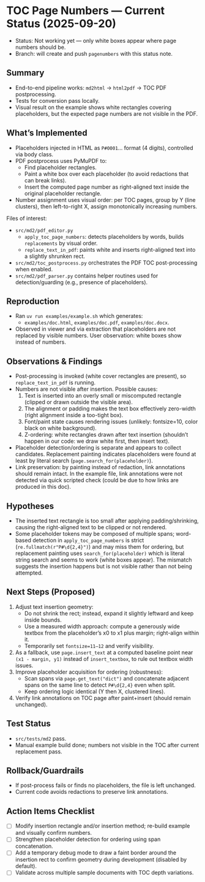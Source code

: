 # TOC Page Numbers — Current Status (2025-09-20)

- Status: Not working yet — only white boxes appear where page numbers should be.
- Branch: will create and push `pagenumbers` with this status note.

## Summary
- End-to-end pipeline works: `md2html` → `html2pdf` → TOC PDF postprocessing.
- Tests for conversion pass locally.
- Visual result on the example shows white rectangles covering placeholders, but the expected page numbers are not visible in the PDF.

## What’s Implemented
- Placeholders injected in HTML as `P#0001`… format (4 digits), controlled via body class.
- PDF postprocess uses PyMuPDF to:
  - Find placeholder rectangles.
  - Paint a white box over each placeholder (to avoid redactions that can break links).
  - Insert the computed page number as right-aligned text inside the original placeholder rectangle.
- Number assignment uses visual order: per TOC pages, group by Y (line clusters), then left-to-right X, assign monotonically increasing numbers.

Files of interest:
- `src/md2/pdf_editor.py`
  - `apply_toc_page_numbers`: detects placeholders by words, builds `replacements` by visual order.
  - `replace_text_in_pdf`: paints white and inserts right-aligned text into a slightly shrunken rect.
- `src/md2/toc_postprocess.py` orchestrates the PDF TOC post-processing when enabled.
- `src/md2/pdf_parser.py` contains helper routines used for detection/guarding (e.g., presence of placeholders).

## Reproduction
- Ran `uv run examples/example.sh` which generates:
  - `examples/doc.html`, `examples/doc.pdf`, `examples/doc.docx`.
- Observed in viewer and via extraction that placeholders are not replaced by visible numbers. User observation: white boxes show instead of numbers.

## Observations & Findings
- Post-processing is invoked (white cover rectangles are present), so `replace_text_in_pdf` is running.
- Numbers are not visible after insertion. Possible causes:
  1) Text is inserted into an overly small or miscomputed rectangle (clipped or drawn outside the visible area).
  2) The alignment or padding makes the text box effectively zero-width (right alignment inside a too-tight box).
  3) Font/paint state causes rendering issues (unlikely: fontsize=10, color black on white background).
  4) Z-ordering: white rectangles drawn after text insertion (shouldn’t happen in our code: we draw white first, then insert text).
- Placeholder detection/ordering is separate and appears to collect candidates. Replacement painting indicates placeholders were found at least by literal search (`page.search_for(placeholder)`).
- Link preservation: by painting instead of redaction, link annotations should remain intact. In the example file, link annotations were not detected via quick scripted check (could be due to how links are produced in this doc).

## Hypotheses
- The inserted text rectangle is too small after applying padding/shrinking, causing the right-aligned text to be clipped or not rendered.
- Some placeholder tokens may be composed of multiple spans; word-based detection in `apply_toc_page_numbers` is strict (`re.fullmatch(r"P#\d{2,4}")`) and may miss them for ordering, but replacement painting uses `search_for(placeholder)` which is literal string search and seems to work (white boxes appear). The mismatch suggests the insertion happens but is not visible rather than not being attempted.

## Next Steps (Proposed)
1) Adjust text insertion geometry:
   - Do not shrink the rect; instead, expand it slightly leftward and keep inside bounds.
   - Use a measured width approach: compute a generously wide textbox from the placeholder’s x0 to x1 plus margin; right-align within it.
   - Temporarily set `fontsize=11–12` and verify visibility.
2) As a fallback, use `page.insert_text` at a computed baseline point near `(x1 - margin, y1)` instead of `insert_textbox`, to rule out textbox width issues.
3) Improve placeholder acquisition for ordering (robustness):
   - Scan spans via `page.get_text("dict")` and concatenate adjacent spans on the same line to detect `P#\d{2,4}` even when split.
   - Keep ordering logic identical (Y then X, clustered lines).
4) Verify link annotations on TOC page after paint+insert (should remain unchanged).

## Test Status
- `src/tests/md2` pass.
- Manual example build done; numbers not visible in the TOC after current replacement pass.

## Rollback/Guardrails
- If post-process fails or finds no placeholders, the file is left unchanged.
- Current code avoids redactions to preserve link annotations.

## Action Items Checklist
- [ ] Modify insertion rectangle and/or insertion method; re-build example and visually confirm numbers.
- [ ] Strengthen placeholder detection for ordering using span concatenation.
- [ ] Add a temporary debug mode to draw a faint border around the insertion rect to confirm geometry during development (disabled by default).
- [ ] Validate across multiple sample documents with TOC depth variations.
